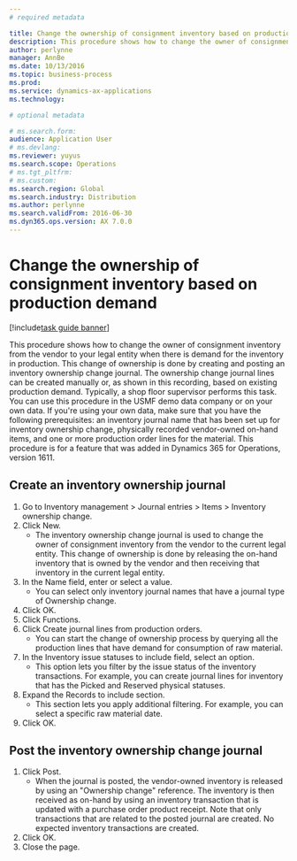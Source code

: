 ```yaml
---
# required metadata

title: Change the ownership of consignment inventory based on production demand
description: This procedure shows how to change the owner of consignment inventory from the vendor to your legal entity when there is demand for the inventory in production.
author: perlynne
manager: AnnBe
ms.date: 10/13/2016
ms.topic: business-process
ms.prod:  
ms.service: dynamics-ax-applications
ms.technology:  

# optional metadata

# ms.search.form:   
audience: Application User
# ms.devlang:  
ms.reviewer: yuyus
ms.search.scope: Operations
# ms.tgt_pltfrm:  
# ms.custom:  
ms.search.region: Global
ms.search.industry: Distribution
ms.author: perlynne
ms.search.validFrom: 2016-06-30
ms.dyn365.ops.version: AX 7.0.0
---
```

# Change the ownership of consignment inventory based on production demand

[!include[task guide banner](../../includes/task-guide-banner.md)]

This procedure shows how to change the owner of consignment inventory from the vendor to your legal entity when there is demand for the inventory in production. This change of ownership is done by creating and posting an inventory ownership change journal. The ownership change journal lines can be created manually or, as shown in this recording, based on existing production demand. Typically, a shop floor supervisor performs this task. You can use this procedure in the USMF demo data company or on your own data. If you're using your own data, make sure that you have the following prerequisites: an inventory journal name that has been set up for inventory ownership change, physically recorded vendor-owned on-hand items, and one or more production order lines for the material. This procedure is for a feature that was added in Dynamics 365 for Operations, version 1611.


## Create an inventory ownership journal
1. Go to Inventory management > Journal entries > Items > Inventory ownership change.
2. Click New.
    * The inventory ownership change journal is used to change the owner of consignment inventory from the vendor to the current legal entity. This change of ownership is done by releasing the on-hand inventory that is owned by the vendor and then receiving that inventory in the current legal entity.  
3. In the Name field, enter or select a value.
    * You can select only inventory journal names that have a journal type of Ownership change.  
4. Click OK.
5. Click Functions.
6. Click Create journal lines from production orders.
    * You can start the change of ownership process by querying all the production lines that have demand for consumption of raw material.  
7. In the Inventory issue statuses to include field, select an option.
    * This option lets you filter by the issue status of the inventory transactions. For example, you can create journal lines for inventory that has the Picked and Reserved physical statuses.  
8. Expand the Records to include section.
    * This section lets you apply additional filtering. For example, you can select a specific raw material date.  
9. Click OK.

## Post the inventory ownership change journal
1. Click Post.
    * When the journal is posted, the vendor-owned inventory is released by using an "Ownership change" reference. The inventory is then received as on-hand by using an inventory transaction that is updated with a purchase order product receipt. Note that only transactions that are related to the posted journal are created. No expected inventory transactions are created.  
2. Click OK.
3. Close the page.
